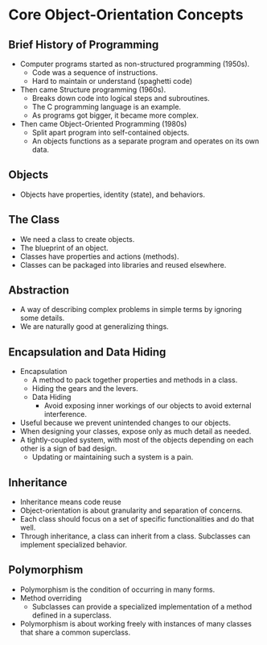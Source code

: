 # Core Object-Orientation Concepts

## Brief History of Programming

* Computer programs started as non-structured programming (1950s).
  * Code was a sequence of instructions.
  * Hard to maintain or understand (spaghetti code)
* Then came Structure programming (1960s).
  * Breaks down code into logical steps and subroutines.
  * The C programming language is an example.
  * As programs got bigger, it became more complex.
* Then came Object-Oriented Programming (1980s)
  * Split apart program into self-contained objects.
  * An objects functions as a separate program and operates on its own data.

## Objects

* Objects have properties, identity (state), and behaviors.

## The Class

* We need a class to create objects. 
* The blueprint of an object.
* Classes have properties and actions (methods).
* Classes can be packaged into libraries and reused elsewhere.

## Abstraction

* A way of describing complex problems in simple terms by ignoring some details.
* We are naturally good at generalizing things.

## Encapsulation and Data Hiding

* Encapsulation
  * A method to pack together properties and methods in a class.
  * Hiding the gears and the levers.
  * Data Hiding
    * Avoid exposing inner workings of our objects to avoid external interference.
* Useful because we prevent unintended changes to our objects.
* When designing your classes, expose only as much detail as needed.
* A tightly-coupled system, with most of the objects depending on each other is a sign of bad design.
  * Updating or maintaining such a system is a pain.

## Inheritance

* Inheritance means code reuse
* Object-orientation is about granularity and separation of concerns.
* Each class should focus on a set of specific functionalities and do that well.
* Through inheritance, a class can inherit from a class. Subclasses can implement specialized behavior.

## Polymorphism

* Polymorphism is the condition of occurring in many forms.
* Method overriding
  * Subclasses can provide a specialized implementation of a method defined in a superclass.
* Polymorphism is about working freely with instances of many classes that share a common superclass.
